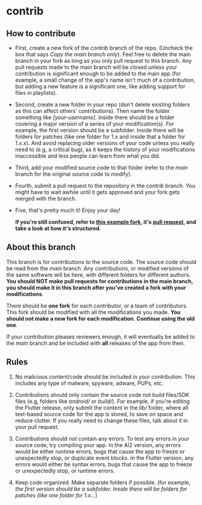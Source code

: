 # contrib

## How to contribute
   - First, create a new fork of the *contrib* branch of the repo. (Uncheck the box that says *Copy the main branch only*). Feel free to delete the main branch in your fork as long as       you only pull request to this branch. Any pull requests made to the main branch will be closed unless your contribution is significant enough to be added to the main app (for           example, a small change of the app's name isn't much of a contribution, but adding a new feature is a significant one, like adding support for files in playlists).
   
   - Second, create a new folder in your repo (don't delete existing folders as this can affect others' contributions). Then name the folder something like *[your-username]*. Inside         there should be a folder covering a major version of a series of your modification(s). For example, the first version should be a subfolder. Inside there will be folders for            patches (like one folder for 1.x and inside that a folder for 1.x.x). And avoid replacing older versions of your code unless you really need to (e.g, a critical bug), as it             keeps the history of your modifications inaccessible and less people can learn from what you did.
     
   - Third, add your modified source code to that folder (refer to the *main* branch for the original source code to modify).
   
   - Fourth, submit a pull request to the repository in the *contrib* branch. You might have to wait awhile until it gets approved and your fork gets merged with the branch.
   
   - Five, that's pretty much it! Enjoy your day!

     **If you're still confused, refer to [this example fork](https://github.com/anirudhsevugan/simpliplay-android-example-fork/tree/contrib), it's [pull request](https://github.com/A-Star100/simpliplay-android/pull/2), and take a look at how it's structured**.

## About this branch
This branch is for contributions to the source code. The source code should be read from the *main* branch. Any contributions, or modified versions of the same software will be here,
with different folders for different authors. **You should NOT make pull requests for contributions in the main branch, you should make it in this branch after you've created a fork with your modifications**. 

There should be **one fork** for each contributor, or a team of contributors. This fork should be modified with all the modifications you made. **You should not make a new fork for each modification**. **Continue using the old one**.

If your contribution pleases reviewers enough, it will eventually be added to the *main* branch and be included with **all** releases of the app from then.

## Rules
1. No malicious content/code should be included in your contribution. This includes any type of malware, spyware, adware, PUPs, etc.

2. Contributions should only contain the source code not build files/SDK files (e.g, folders like *android/* or *build/*). For example, if you're editing the Flutter release, only submit the content in the *lib/* folder, where all text-based source code for the app is stored, to save on space and reduce clutter. If you really need to change these files, talk about it in your pull request.

3. Contributions should *not* contain any errors. To test any errors in your source code, try compiling your app. In the AI2 version, any errors would be either runtime errors, bugs that cause the app to freeze or unexpectedly stop, or duplicate event blocks. In the Flutter version, any errors would either be syntax errors, bugs that cause the app to freeze or unexpectedly stop, or runtime errors.

4. Keep code organized. Make separate folders if possible. (for example, *the first version should be a subfolder. Inside there will be folders for patches (like one folder for 1.x...*)
